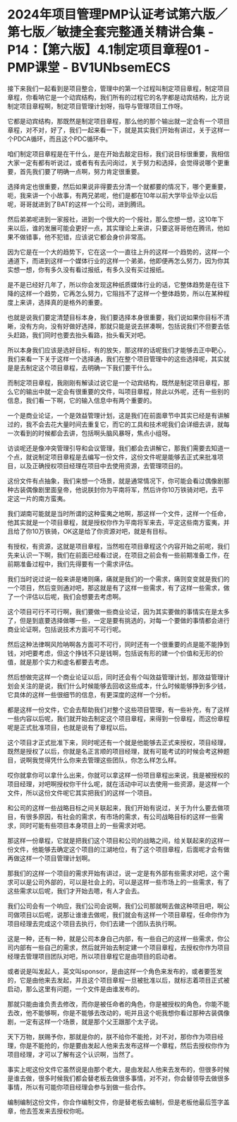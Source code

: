 # 2024年项目管理PMP认证考试第六版／第七版／敏捷全套完整通关精讲合集 - P14：【第六版】4.1制定项目章程01 - PMP课堂 - BV1UNbsemECS

接下来我们一起看到是项目整合，管理中的第一个过程叫制定项目章程，制定项目章程，你看呐它是一个动宾结构，我们所有的过程它的名字都是动宾结构，比方说制定项目章程啊，制定项目管理计划呀，指导与管理项目工作呀。

它都是动宾结构，那既然是制定项目章程，那么他的那个输出就一定会有一个项目章程，对不对，好了，我们一起来看一下，就是其实我们开始有讲过，关于这样一个PDCA循环，而且这个PDC循环中。

咱们制定项目章程是在干什么，是在开始去敲定目标，我们说目标很重要，我相信大家一定有都有听说过，或者有有去问询过，关于努力和选择，会觉得说哪个更重要，首先我们要了明确一点啊，努力肯定很重要。

选择肯定也很重要，然后如果说非得要去分清一个就都要的情况下，哪个更重要，呃，我来讲一个小故事，有两兄弟呢，他们是都在10年以前大学毕业毕业以后呢，哥哥就进到了BAT的这样一个公司，进到腾讯。

然后弟弟呢进到一家报社，进到一个很大的一个报社，那么您想一想，这10年下来以后，谁的发展可能会更好一点，其实理论上来讲，只要这哥哥他在腾讯，他如果不做错事，他不犯错，应该说它都会身价非常高。

因为它是在一个大的趋势下，它在这一个一直往上升的这样一个趋势的，这样一个通道下，而进到这样一个媒体行业的这样一个弟弟，他即便再怎么努力，因为你其实想一想，你有多久没有看过报纸，有多久没有买过报纸。

是不是已经好几年了，所以你会发现这种纸质媒体行业的话，它整体趋势是在往下降的这样一个趋势，它再怎么努力，它阻挡不了这样一个整体趋势，所以在某种程度上来讲，选择真的是格外的重要。

也就是说我们要定清楚目标本身，我们要选择本身很重要，我们说如果你目标不清晰，没有方向，没有好做好选择，那就只能是说去拼凑啊，包括说我们不但要去低头赶路，我们同时也要去抬头看路，抬头看天对吧。

所以本身我们应该是选好目标，有的放矢，那这样的话呢我们才能够去正中靶心，我们来看一下关于这样一个选择通，我们在整个项目管理中的这些选择呢，其实就是是去制定这个项目章程，去明确一下我们要干什么。

而制定项目章程，我刚刚有解读过说它是一个动宾结构，既然是制定项目章程，那么它的输出中就一定会有很重要的文件，叫项目章程，除此以外呢，还有一些别的信息，我们看一下啊，它的输入信息中有两个重要的。

一个是商业论证，一个是效益管理计划，这是我们在前面章节中其实已经是有讲解过的，我不会去花大量时间去重复它，而它的工具和技术呢我们会详细去讲，就每一次看到的时候都会去讲，包括啊头脑风暴呀，焦点小组呀。

访谈呢还是像冲突管理引导和会议管理，我们都会去讲解它，那我们需要去知道一个点，就说制定项目章程是去编写一份文件，这份文件呢是能够去正式来批准项目，以及正确授权项目经理在项目中去使用资源，去管理项目的。

这份文件有点抽象，我们来想一个场景，就是通常情况下，你可能会看过偶像剧那种古装偶像剧里面皇帝，他说朕封你为平南将军，然后许你10万铁骑对吧，去平定这一片的南方蛮夷。

我们湖南可能就是当时所谓的这种蛮夷之地啊，那这样一个文件，这样一个任命，他其实就是一个项目章程，就是授权你作为平南将军来去，平定这些南方蛮夷，并且给了你10万铁骑，OK这是给了你资源对吧，就是有目标。

有授权，有资源，这就是项目章程，当然啦在项目章程这个内容开始之前呢，我们先来认识一下啊，我们在前面已经看过说，在项目之前会有一些前期准备工作，在前期准备过程中，我们先得要有一个需求评估。

我们当时说过说一般来讲是堵则痛，痛就是我们的一个需求，痛则变变就是我们的一个项目，然后变则通对吧，那这就是有了这样一些需求，有了这样一些需求，做了一个评估以后呢，我们会想要去考虑啊。

这个项目可行不可行啊，我们要做一些商业论证，因为其实要做的事情实在是太多了，但是到底要选择做哪一些，一定是要有挑选的，对每一个要做的事情都会进行商业论证啊，包括说技术方面可不可行呢。

然后这种法律啊风险呐啊各方面可不可行，同时还有一个很重要的点是能不能挣到钱，对吧要考虑，但这个挣钱不只是钱啊，包括说有形的建一个价值和无形的价值，就是那个实力和虚名都要去考虑。

然后想做完这样一个商业论证以后，同时还会有个叫效益管理计划，那效益管理计划会关注的是说，我们什么时候能够去回收这些成本，什么时候能够挣到多少钱，它具体的这样一些很细节的信息，有更深度的这样一个分析。

都是这样一份文件，它会去帮助我们对整个这些项目管理，有一些补充，有了这样一些内容以后呢，我们就开始去制定这个项目章程，来得到一份章程，而这份章程呢是正式批准项目，也就是说有了章程以后。

这个项目才正式批准下来，同时呢还有一个就是他能够去正式来授权，项目经理，既然是授权了以后，你就是名正言顺的项目经理，就有可能考试的时候会考这种题目，说啊我觉得凭什么你来去管理这些团队，你怎么样怎么样。

哎你就拿你可以拿什么出来，你就可以拿这样一份项目章程出来说，我是被授权的项目经理，对吧啊授权你干什么呢，就在活动中可以去使用一些资源，是这样一个文件，所以这份文件呢它其实把我们的这样一个项目。

和公司的这样一些战略目标之间关联起来，我们开始有说过，关于为什么要去做项目，有很多原因，有社会的需求，有市场的需求，有公司战略目标的这样一些需求，同时可能有些项目本身项目上的一些需求对吧。

那这样一份章程，它就是把我们这个项目和公司的战略之间，给关联起来的这样一份文件，他能够去确定这个项目的江湖地位，有了这个项目章程，后面呢才会有做再做这样一个项目管理计划啊。

那我们的这样一个项目的需求开始有讲过，说一定是有外部有些需求对吧，这个需求可以是公司外部的，可以是社会上的，可以是这样一些市场上的一些需求，有了这些需求以后呢，我们才开始去嗯，有人才会去。

我们公司会有一个响应，我们公司会说啊，我们公司那就啊去做这种项目吧，啊公司做项目以后呢，说那让谁谁去做呢，我们就会有这样一个项目章程，任命你作为项目经理去完成这个项目去执行，你们去建一个团队去执行啊。

这是一种，还有一种，就是公司本身自己内部，有一些自己的这样一些需求，你公司内部有一些自己的需求，然后就开始去制定建一个项目章程，去授权你作为项目经理去管理项目团队对吧，所以项目章程它是由项目的启动者。

或者说是叫发起人，英文叫sponsor，是由这样一个角色来发布的，或者要签发的，它是由他来去发起，并且这个项目章程一旦被批准以后，就标志着项目正式被启动，那么这里有问题，一个文件是由谁发布的。

那就只能由谁负责去修改，而你是被任命者的角色，你是被授权的角色，你能不能去改，他不能够啊，你是不能够去改动的，呃并且这个呃我想你看过那种古装偶像剧，一定有这样一个场景，就是那个父王跟那个太子说。

天下万物，朕赐予你，那就是你的，朕不给你不能抢，对不对，那你作为项目经理，你是不能抢的，你是要由发起人他来去发布这样一个章程，然后去授权你作为项目经理，才可以了解有这个认识啊，当然了。

事实上呢这份文件它虽然说是由那个老大，是由发起人他来去发布的，但很多时候是谁去做，很多时候我们都会替老板去做很多事情，对不对，你会替领导去做很多事情，所以有可能你项目经理会参与到做一些合作。

编制编制这份文件，你合作编制文件，你是替老板去编制，但是老板他最后签字盖章，他去签发来去授权你呃。